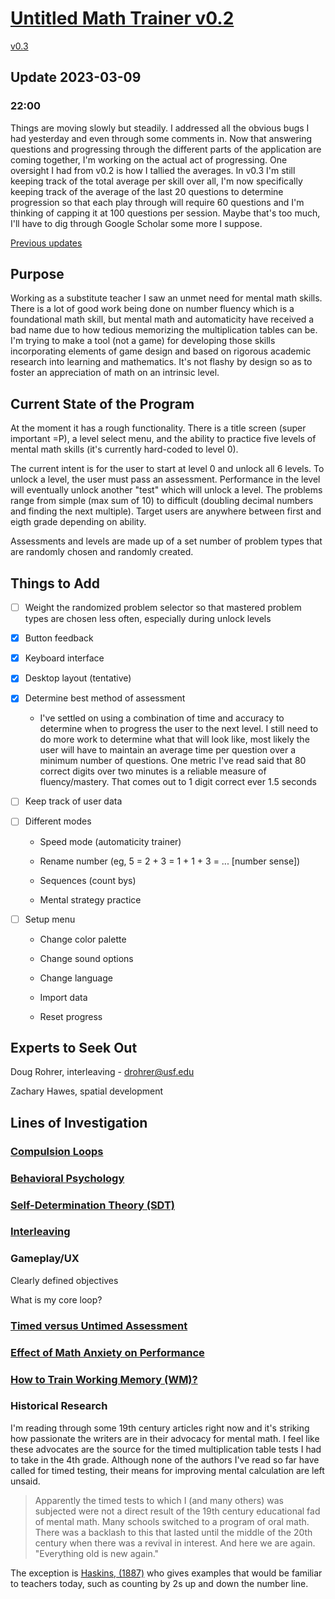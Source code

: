 # [Untitled Math Trainer v0.2](https://dkallen78.github.io/math-trainer/v0.2/quickMath.html)

[v0.3](https://dkallen78.github.io/math-trainer/v0.3/quickMath.html)

## Update 2023-03-09

### 22:00

Things are moving slowly but steadily. I addressed all the obvious bugs I had yesterday and even through some comments in. Now that answering questions and progressing through 
the different parts of the application are coming together, I'm working on the actual act of progressing. One oversight I had from v0.2 is how I tallied the averages. In v0.3 I'm 
still keeping track of the total average per skill over all, I'm now specifically keeping track of the average of the last 20 questions to determine progression so that each play 
through will require 60 questions and I'm thinking of capping it at 100 questions per session. Maybe that's too much, I'll have to dig through Google Scholar some more I suppose.

[Previous updates](https://dkallen78.github.io/math-trainer/logBlog.md)

## Purpose

Working as a substitute teacher I saw an unmet need for mental math skills. There is a lot of good work being done on number fluency which is a foundational math skill, but mental 
math and automaticity have received a bad name due to how tedious memorizing the multiplication tables can be. I'm trying to make a tool (not a game) for developing those skills 
incorporating elements of game design and based on rigorous academic research into learning and mathematics. It's not flashy by design so as to foster an appreciation of math on an 
intrinsic level.

## Current State of the Program

At the moment it has a rough functionality. There is a title screen (super important =P),
a level select menu, and the ability to practice five levels of mental math skills (it's currently hard-coded to level 0).

The current intent is for the user to start at level 0 and unlock all 6 levels. To unlock a level, the user must pass an assessment. Performance in the level will eventually unlock 
another "test" which will unlock a level. The problems range from simple (max sum of 10) to difficult (doubling decimal numbers and finding the next multiple). Target users are 
anywhere between first and eigth grade depending on ability.

Assessments and levels are made up of a set number of problem types that are randomly chosen and randomly created. 

## Things to Add

- [ ] Weight the randomized problem selector so that mastered problem types are chosen less often, especially during unlock levels

- [x] Button feedback

- [x] Keyboard interface

- [x] Desktop layout (tentative)

- [x] Determine best method of assessment

   * I've settled on using a combination of time and accuracy to determine when to progress the user 
   to the next level. I still need to do more work to determine what that will look like, most likely 
   the user will have to maintain an average time per question over a minimum number of questions. One 
   metric I've read said that 80 correct digits over two minutes is a reliable measure of fluency/mastery. 
   That comes out to 1 digit correct ever 1.5 seconds

- [ ] Keep track of user data

- [ ] Different modes

   * Speed mode (automaticity trainer)

   * Rename number (eg, 5 = 2 + 3 = 1 + 1 + 3 = ... [number sense])

   * Sequences (count bys)

   * Mental strategy practice

- [ ] Setup menu

   * Change color palette

   * Change sound options

   * Change language

   * Import data

   * Reset progress

## Experts to Seek Out

Doug Rohrer, interleaving - drohrer@usf.edu

Zachary Hawes, spatial development

## Lines of Investigation

### [Compulsion Loops](https://dkallen78.github.io/math-trainer/research/compulsionLoops.md)

### [Behavioral Psychology](https://dkallen78.github.io/math-trainer/research/behavioralPsych.md)

### [Self-Determination Theory (SDT)](https://dkallen78.github.io/math-trainer/research/selfDeterminationTheory.md)

### [Interleaving](https://dkallen78.github.io/math-trainer/research/interleaving.md)

### Gameplay/UX

Clearly defined objectives

What is my core loop?

### [Timed versus Untimed Assessment](https://dkallen78.github.io/math-trainer/research/timedAssessment.md)

### [Effect of Math Anxiety on Performance](https://dkallen78.github.io/math-trainer/research/mathAnxiety.md)

### [How to Train Working Memory (WM)?](https://dkallen78.github.io/math-trianer/research/workingMemory.md)

### Historical Research

I'm reading through some 19th century articles right now and it's striking how passionate
the writers are in their advocacy for mental math. I feel like these advocates are
the source for the timed multiplication table tests I had to take in the 4th grade.
Although none of the authors I've read so far have called for timed testing, their
means for improving mental calculation are left unsaid.

> Apparently the timed tests to which I (and many others) was subjected were not a
direct result of the 19th century educational fad of mental math. Many schools switched
to a program of oral math. There was a backlash to this that lasted until the middle
of the 20th century when there was a revival in interest. And here we are again.
"Everything old is new again."

The exception is [Haskins, (1887)](https://www.jstor.org/stable/44464091) who gives
examples that would be familiar to teachers today, such as counting by 2s up and down
the number line.

